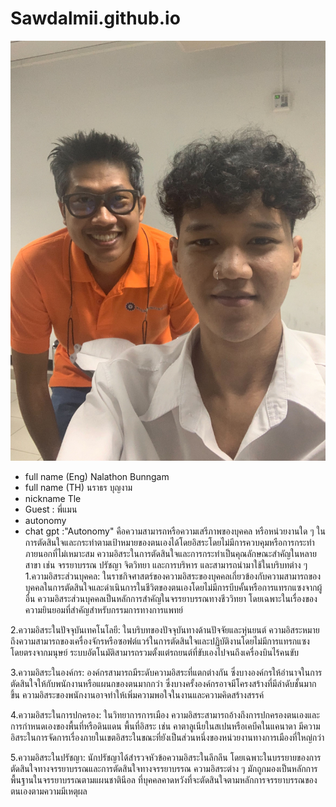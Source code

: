 # Sawdalmii.github.io
![alt text](/S__66150403.jpg "tt")
* full name (Eng) Nalathon Bunngam
* full name (TH) นราธร บุญงาม
* nickname Tle
* Guest : พี่แมน
* autonomy 
* chat gpt :"Autonomy" คือความสามารถหรือความเสรีภาพของบุคคล หรือหน่วยงานใด ๆ ในการตัดสินใจและกระทำตามเป้าหมายของตนเองได้โดยอิสระโดยไม่มีการควบคุมหรือการกระทำภายนอกที่ไม่เหมาะสม ความอิสระในการตัดสินใจและการกระทำเป็นคุณลักษณะสำคัญในหลายสาขา เช่น จรรยาบรรณ ปรัชญา จิตวิทยา และการบริหาร และสามารถนำมาใช้ในบริบทต่าง ๆ
1.ความอิสระส่วนบุคคล: ในราชกิจศาสตร์ของความอิสระของบุคคลเกี่ยวข้องกับความสามารถของบุคคลในการตัดสินใจและดำเนินการในชีวิตของตนเองโดยไม่มีการบีบคั้นหรือการแทรกแซงจากผู้อื่น ความอิสระส่วนบุคคลเป็นหลักการสำคัญในจรรยาบรรณทางชีววิทยา โดยเฉพาะในเรื่องของความยินยอมที่สำคัญสำหรับกรรมการทางการแพทย์
  
2.ความอิสระในปัจจุบันเทคโนโลยี: ในบริบทของปัจจุบันทางด้านปัจจัยและหุ่นยนต์ ความอิสระหมายถึงความสามารถของเครื่องจักรหรือซอฟต์แวร์ในการตัดสินใจและปฏิบัติงานโดยไม่มีการแทรกแซงโดยตรงจากมนุษย์ ระบบอัตโนมัติสามารถรวมตั้งแต่รถยนต์ที่ขับเองไปจนถึงเครื่องบินไร้คนขับ

3.ความอิสระในองค์กร: องค์กรสามารถมีระดับความอิสระที่แตกต่างกัน ซึ่งบางองค์กรให้อำนาจในการตัดสินใจให้กับพนักงานหรือแผนกของตนมากกว่า ซึ่งบางครั้งองค์กรอาจมีโครงสร้างที่มีลำดับชั้นมากขึ้น ความอิสระของพนักงานอาจทำให้เพิ่มความพอใจในงานและความคิดสร้างสรรค์

4.ความอิสระในการปกครอง: ในวิทยาการการเมือง ความอิสระสามารถอ้างถึงการปกครองตนเองและการกำหนดเองของพื้นที่หรือดินแดน พื้นที่อิสระ เช่น คาตาลูเนียในสเปนหรือเคบีคในแคนาดา มีความอิสระในการจัดการเรื่องภายในเขตอิสระในขณะที่ยังเป็นส่วนหนึ่งของหน่วยงานทางการเมืองที่ใหญ่กว่า

5.ความอิสระในปรัชญา: นักปรัชญาได้สำรวจหัวข้อความอิสระในลึกลึน โดยเฉพาะในบรรยายของการตัดสินใจทางจรรยาบรรณและการตัดสินใจทางจรรยาบรรณ ความอิสระต่าง ๆ มักถูกมองเป็นหลักการพื้นฐานในจรรยาบรรณตามแผนชาตินีอล ที่บุคคลคาดหวังที่จะตัดสินใจตามหลักการจรรยาบรรณของตนเองตามความมีเหตุผล

